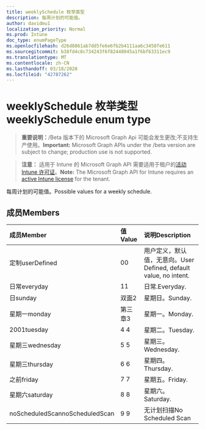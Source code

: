 ```yaml
---
title: weeklySchedule 枚举类型
description: 每周计划的可能值。
author: davidmu1
localization_priority: Normal
ms.prod: Intune
doc_type: enumPageType
ms.openlocfilehash: d26d8861ab7dd5fe6e6fb2b4111aa6c3458fe611
ms.sourcegitcommit: b38fd4c8c734243f6f82448045a1f6bf63311ec9
ms.translationtype: MT
ms.contentlocale: zh-CN
ms.lasthandoff: 03/18/2020
ms.locfileid: "42787262"
---
```

# <a name="weeklyschedule-enum-type"></a><span data-ttu-id="25e3c-103">weeklySchedule 枚举类型</span><span class="sxs-lookup"><span data-stu-id="25e3c-103">weeklySchedule enum type</span></span>

> <span data-ttu-id="25e3c-104">**重要说明：**/Beta 版本下的 Microsoft Graph Api 可能会发生更改;不支持生产使用。</span><span class="sxs-lookup"><span data-stu-id="25e3c-104">**Important:** Microsoft Graph APIs under the /beta version are subject to change; production use is not supported.</span></span>

> <span data-ttu-id="25e3c-105">**注意：** 适用于 Intune 的 Microsoft Graph API 需要适用于租户的[活动 Intune 许可证](https://go.microsoft.com/fwlink/?linkid=839381)。</span><span class="sxs-lookup"><span data-stu-id="25e3c-105">**Note:** The Microsoft Graph API for Intune requires an [active Intune license](https://go.microsoft.com/fwlink/?linkid=839381) for the tenant.</span></span>

<span data-ttu-id="25e3c-106">每周计划的可能值。</span><span class="sxs-lookup"><span data-stu-id="25e3c-106">Possible values for a weekly schedule.</span></span>

## <a name="members"></a><span data-ttu-id="25e3c-107">成员</span><span class="sxs-lookup"><span data-stu-id="25e3c-107">Members</span></span>
|<span data-ttu-id="25e3c-108">成员</span><span class="sxs-lookup"><span data-stu-id="25e3c-108">Member</span></span>|<span data-ttu-id="25e3c-109">值</span><span class="sxs-lookup"><span data-stu-id="25e3c-109">Value</span></span>|<span data-ttu-id="25e3c-110">说明</span><span class="sxs-lookup"><span data-stu-id="25e3c-110">Description</span></span>|
|:---|:---|:---|
|<span data-ttu-id="25e3c-111">定制</span><span class="sxs-lookup"><span data-stu-id="25e3c-111">userDefined</span></span>|<span data-ttu-id="25e3c-112">0</span><span class="sxs-lookup"><span data-stu-id="25e3c-112">0</span></span>|<span data-ttu-id="25e3c-113">用户定义，默认值，无意向。</span><span class="sxs-lookup"><span data-stu-id="25e3c-113">User Defined, default value, no intent.</span></span>|
|<span data-ttu-id="25e3c-114">日常</span><span class="sxs-lookup"><span data-stu-id="25e3c-114">everyday</span></span>|<span data-ttu-id="25e3c-115">1</span><span class="sxs-lookup"><span data-stu-id="25e3c-115">1</span></span>|<span data-ttu-id="25e3c-116">日常.</span><span class="sxs-lookup"><span data-stu-id="25e3c-116">Everyday.</span></span>|
|<span data-ttu-id="25e3c-117">日</span><span class="sxs-lookup"><span data-stu-id="25e3c-117">sunday</span></span>|<span data-ttu-id="25e3c-118">双面</span><span class="sxs-lookup"><span data-stu-id="25e3c-118">2</span></span>|<span data-ttu-id="25e3c-119">星期日。</span><span class="sxs-lookup"><span data-stu-id="25e3c-119">Sunday.</span></span>|
|<span data-ttu-id="25e3c-120">星期一</span><span class="sxs-lookup"><span data-stu-id="25e3c-120">monday</span></span>|<span data-ttu-id="25e3c-121">第三章</span><span class="sxs-lookup"><span data-stu-id="25e3c-121">3</span></span>|<span data-ttu-id="25e3c-122">星期一。</span><span class="sxs-lookup"><span data-stu-id="25e3c-122">Monday.</span></span>|
|<span data-ttu-id="25e3c-123">2001</span><span class="sxs-lookup"><span data-stu-id="25e3c-123">tuesday</span></span>|<span data-ttu-id="25e3c-124">4 </span><span class="sxs-lookup"><span data-stu-id="25e3c-124">4</span></span>|<span data-ttu-id="25e3c-125">星期二。</span><span class="sxs-lookup"><span data-stu-id="25e3c-125">Tuesday.</span></span>|
|<span data-ttu-id="25e3c-126">星期三</span><span class="sxs-lookup"><span data-stu-id="25e3c-126">wednesday</span></span>|<span data-ttu-id="25e3c-127">5 </span><span class="sxs-lookup"><span data-stu-id="25e3c-127">5</span></span>|<span data-ttu-id="25e3c-128">星期三。</span><span class="sxs-lookup"><span data-stu-id="25e3c-128">Wednesday.</span></span>|
|<span data-ttu-id="25e3c-129">星期三</span><span class="sxs-lookup"><span data-stu-id="25e3c-129">thursday</span></span>|<span data-ttu-id="25e3c-130">6 </span><span class="sxs-lookup"><span data-stu-id="25e3c-130">6</span></span>|<span data-ttu-id="25e3c-131">星期四。</span><span class="sxs-lookup"><span data-stu-id="25e3c-131">Thursday.</span></span>|
|<span data-ttu-id="25e3c-132">之前</span><span class="sxs-lookup"><span data-stu-id="25e3c-132">friday</span></span>|<span data-ttu-id="25e3c-133">7 </span><span class="sxs-lookup"><span data-stu-id="25e3c-133">7</span></span>|<span data-ttu-id="25e3c-134">星期五。</span><span class="sxs-lookup"><span data-stu-id="25e3c-134">Friday.</span></span>|
|<span data-ttu-id="25e3c-135">星期六</span><span class="sxs-lookup"><span data-stu-id="25e3c-135">saturday</span></span>|<span data-ttu-id="25e3c-136">8 </span><span class="sxs-lookup"><span data-stu-id="25e3c-136">8</span></span>|<span data-ttu-id="25e3c-137">星期六。</span><span class="sxs-lookup"><span data-stu-id="25e3c-137">Saturday.</span></span>|
|<span data-ttu-id="25e3c-138">noScheduledScan</span><span class="sxs-lookup"><span data-stu-id="25e3c-138">noScheduledScan</span></span>|<span data-ttu-id="25e3c-139">9 </span><span class="sxs-lookup"><span data-stu-id="25e3c-139">9</span></span>|<span data-ttu-id="25e3c-140">无计划扫描</span><span class="sxs-lookup"><span data-stu-id="25e3c-140">No Scheduled Scan</span></span>|



